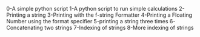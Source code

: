 0-A simple python script
1-A python script to run simple calculations
2-Printing a string
3-Printing with the f-string Formatter
4-Printing a Floating Number using the format specifier
5-printing a string three times 
6-Concatenating two strings
7-Indexing of strings
8-More indexing of strings 
